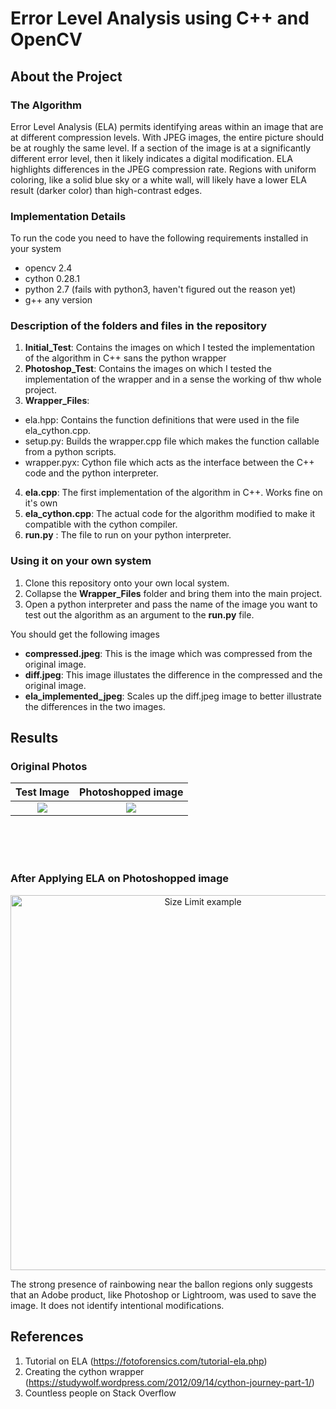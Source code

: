 # Error Level Analysis using C++ and OpenCV #

## About the Project ##

### The Algorithm ###
Error Level Analysis (ELA) permits identifying areas within an image that are at different compression levels. With JPEG images, 
the entire picture should be at roughly the same level. If a section of the image is at a significantly different error level, 
then it likely indicates a digital modification. ELA highlights differences in the JPEG compression rate. Regions with uniform 
coloring, like a solid blue sky or a white wall, will likely have a lower ELA result (darker color) than high-contrast edges.

### Implementation Details ###
To run the code you need to have the following requirements installed in your system

* opencv 2.4
* cython 0.28.1
* python 2.7 (fails with python3, haven't figured out the reason yet)
* g++ any version

### Description of the folders and files in the repository ###
1. **Initial_Test**: Contains the images on which I tested the implementation of the algorithm in C++ sans the python wrapper
2. **Photoshop_Test**: Contains the images on which I tested the implementation of the wrapper and in a sense the working of thw whole 
project.
3. **Wrapper_Files**:
  * ela.hpp: Contains the function definitions that were used in the file ela_cython.cpp.
  * setup.py: Builds the wrapper.cpp file which makes the function callable from a python scripts.
  * wrapper.pyx: Cython file which acts as the interface between the C++ code and the python interpreter.
4. **ela.cpp**: The first implementation of the algorithm in C++. Works fine on it's own 
5. **ela_cython.cpp**: The actual code for the algorithm modified to make it compatible with the cython compiler.
6. **run.py** : The file to run on your python interpreter.

### Using it on your own system ###
1. Clone this repository onto your own local system.
2. Collapse the **Wrapper_Files** folder and bring them into the main project. 
3. Open a python interpreter and pass the name of the image you want to test out the algorithm as an argument to the **run.py** file.

You should get the following images
* **compressed.jpeg**: This is the image which was compressed from the original image.
* **diff.jpeg**: This image illustates the difference in the compressed and the original image.
* **ela_implemented_jpeg**: Scales up the diff.jpeg image to better illustrate the differences in the two images.

## Results ##

### Original Photos ###

Test Image             |  Photoshopped image
:-------------------------:|:-------------------------:
![](https://github.com/wannabeOG/image/blob/master/Photoshop_Test/test.jpeg)  |  ![](https://github.com/wannabeOG/image/blob/master/Photoshop_Test/photoshopped_test.jpeg)
<br>
<br>
<br>

### After Applying ELA on Photoshopped image ###
<p align="center">
  <img src="https://github.com/wannabeOG/image/blob/master/Photoshop_Test/ela_implemented_img.jpg" alt="Size Limit example"
       width="600" height="600">
</p>

The strong presence of rainbowing near the ballon regions only suggests that an Adobe product, like Photoshop or Lightroom, was used to save the image. It does not identify intentional modifications. 

## References ##
1. Tutorial on ELA  (https://fotoforensics.com/tutorial-ela.php)
2. Creating the cython wrapper (https://studywolf.wordpress.com/2012/09/14/cython-journey-part-1/)
3. Countless people on Stack Overflow

